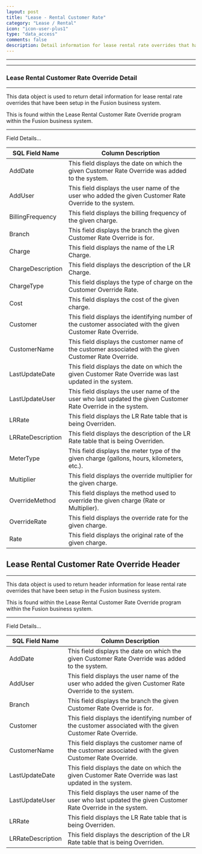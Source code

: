 ```yaml
---
layout: post
title: "Lease - Rental Customer Rate"
category: "Lease / Rental" 
icon: "icon-user-plus1"
type: "data_access" comments: falsedescription: Detail information for lease rental rate overrides that have been setup in the Fusion business system
---
```


---
---
### Lease Rental Customer Rate Override Detail
---

This data object is used to return detail information for lease rental rate
overrides that have been setup in the Fusion business system.

This is found within the Lease Rental Customer Rate Override program within the
Fusion business system.

 <!-- 


 -->  <hr>Field Details...

| **SQL Field Name** | **Column Description**                                                                                         |
|---|---|
| AddDate            | This field displays the date on which the given Customer Rate Override was added to the system.                |
| AddUser            | This field displays the user name of the user who added the given Customer Rate Override to the system.        |
| BillingFrequency   | This field displays the billing frequency of the given charge.                                                 |
| Branch             | This field displays the branch the given Customer Rate Override is for.                                        |
| Charge             | This field displays the name of the LR Charge.                                                                 |
| ChargeDescription  | This field displays the description of the LR Charge.                                                          |
| ChargeType         | This field displays the type of charge on the Customer Override Rate.                                          |
| Cost               | This field displays the cost of the given charge.                                                              |
| Customer           | This field displays the identifying number of the customer associated with the given Customer Rate Override.   |
| CustomerName       | This field displays the customer name of the customer associated with the given Customer Rate Override.        |
| LastUpdateDate     | This field displays the date on which the given Customer Rate Override was last updated in the system.         |
| LastUpdateUser     | This field displays the user name of the user who last updated the given Customer Rate Override in the system. |
| LRRate             | This field displays the LR Rate table that is being Overriden.                                                 |
| LRRateDescription  | This field displays the description of the LR Rate table that is being Overriden.                              |
| MeterType          | This field displays the meter type of the given charge (gallons, hours, kilometers, etc.).                     |
| Multiplier         | This field displays the override multiplier for the given charge.                                              |
| OverrideMethod     | This field displays the method used to override the given charge (Rate or Multiplier).                         |
| OverrideRate       | This field displays the override rate for the given charge.                                                    |
| Rate               | This field displays the original rate of the given charge.                                                     |

## Lease Rental Customer Rate Override Header
---

This data object is used to return header information for lease rental rate
overrides that have been setup in the Fusion business system.

This is found within the Lease Rental Customer Rate Override program within the
Fusion business system.

 <!-- 


 -->  <hr>Field Details...

| **SQL Field Name** | **Column Description**                                                                                         |
|---|---|
| AddDate            | This field displays the date on which the given Customer Rate Override was added to the system.                |
| AddUser            | This field displays the user name of the user who added the given Customer Rate Override to the system.        |
| Branch             | This field displays the branch the given Customer Rate Override is for.                                        |
| Customer           | This field displays the identifying number of the customer associated with the given Customer Rate Override.   |
| CustomerName       | This field displays the customer name of the customer associated with the given Customer Rate Override.        |
| LastUpdateDate     | This field displays the date on which the given Customer Rate Override was last updated in the system.         |
| LastUpdateUser     | This field displays the user name of the user who last updated the given Customer Rate Override in the system. |
| LRRate             | This field displays the LR Rate table that is being Overriden.                                                 |
| LRRateDescription  | This field displays the description of the LR Rate table that is being Overriden.                              |